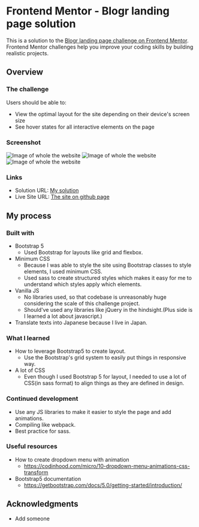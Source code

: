 # Frontend Mentor - Blogr landing page solution

This is a solution to the [Blogr landing page challenge on Frontend Mentor](https://www.frontendmentor.io/challenges/blogr-landing-page-EX2RLAApP). Frontend Mentor challenges help you improve your coding skills by building realistic projects.

## Overview

### The challenge

Users should be able to:

- View the optimal layout for the site depending on their device's screen size
- See hover states for all interactive elements on the page

### Screenshot

![Image of whole the website](https://github.com/Junya-Takaesu/FrontendMentorBlogr/main/../../../../../images/screenshots/whole.png)
![Image of whole the website](https://github.com/Junya-Takaesu/FrontendMentorBlogr/main/../../../../../images/screenshots/whole_sp.png)
![Image of whole the website](https://github.com/Junya-Takaesu/FrontendMentorBlogr/main/../../../../../images/screenshots/hamburger.png)

### Links

- Solution URL: [My solution](https://github.com/Junya-Takaesu/FrontendMentorBlogr)
- Live Site URL: [The site on github page](https://junya-takaesu.github.io/FrontendMentorBlogr/)

## My process

### Built with

- Bootstrap 5
  - Used Bootstrap for layouts like grid and flexbox.
- Minimum CSS
  - Because I was able to style the site using Bootstrap classes to style elements, I used minimum CSS.
  - Used sass to create structured styles which makes it easy for me to understand which styles apply which elements.
- Vanilla JS
  - No libraries used, so that codebase is unreasonably huge considering the scale of this challenge project.
  - Should've used any libraries like jQuery in the hindsight.(Plus side is I learned a lot about javascript.)
- Translate texts into Japanese because I live in Japan.

### What I learned
- How to leverage Bootstrap5 to create layout.
  - Use the Bootstrap's grid system to easily put things in responsive way.
- A lot of CSS
  - Even though I used Bootstrap 5 for layout, I needed to use a lot of CSS(in sass format) to align things as they are defined in design.

### Continued development

- Use any JS libraries to make it easier to style the page and add animations.
- Compiling like webpack.
- Best practice for sass.

### Useful resources

- How to create dropdown menu with animation
  - https://codinhood.com/micro/10-dropdown-menu-animations-css-transform
- Bootstrap5 documentation
  - https://getbootstrap.com/docs/5.0/getting-started/introduction/
## Acknowledgments

- Add someone
